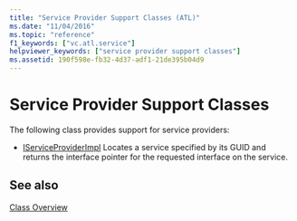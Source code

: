 ```yaml
---
title: "Service Provider Support Classes (ATL)"
ms.date: "11/04/2016"
ms.topic: "reference"
f1_keywords: ["vc.atl.service"]
helpviewer_keywords: ["service provider support classes"]
ms.assetid: 190f598e-fb32-4d37-adf1-21de395b04d9
---
```

# Service Provider Support Classes

The following class provides support for service providers:

- [IServiceProviderImpl](../atl/reference/iserviceproviderimpl-class.md) Locates a service specified by its GUID and returns the interface pointer for the requested interface on the service.

## See also

[Class Overview](../atl/atl-class-overview.md)

